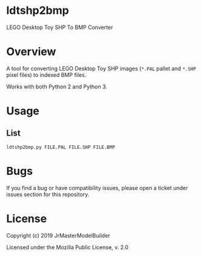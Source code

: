 # ldtshp2bmp

LEGO Desktop Toy SHP To BMP Converter


# Overview

A tool for converting LEGO Desktop Toy SHP images (`*.PAL` pallet and `*.SHP` pixel files) to indexed BMP files.

Works with both Python 2 and Python 3.


# Usage

## List

```
ldtshp2bmp.py FILE.PAL FILE.SHP FILE.BMP
```


# Bugs

If you find a bug or have compatibility issues, please open a ticket under issues section for this repository.


# License

Copyright (c) 2019 JrMasterModelBuilder

Licensed under the Mozilla Public License, v. 2.0
